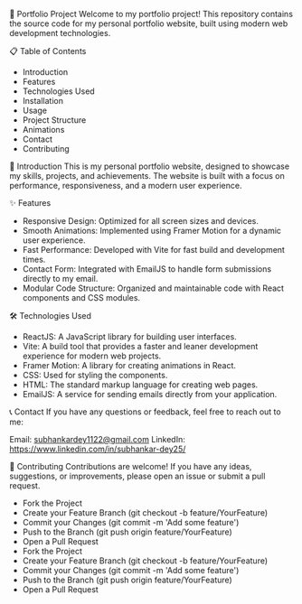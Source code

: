 🌟 Portfolio Project
Welcome to my portfolio project! This repository contains the source code for my personal portfolio website, built using modern web development technologies.

📋 Table of Contents
- Introduction
- Features
- Technologies Used
- Installation
- Usage
- Project Structure
- Animations
- Contact
- Contributing

🚀 Introduction
This is my personal portfolio website, designed to showcase my skills, projects, and achievements. The website is built with a focus on performance, responsiveness, and a modern user experience.

✨ Features
- Responsive Design: Optimized for all screen sizes and devices.
- Smooth Animations: Implemented using Framer Motion for a dynamic user experience.
- Fast Performance: Developed with Vite for fast build and development times.
- Contact Form: Integrated with EmailJS to handle form submissions directly to my email.
- Modular Code Structure: Organized and maintainable code with React components and CSS modules.

🛠 Technologies Used
- ReactJS: A JavaScript library for building user interfaces.
- Vite: A build tool that provides a faster and leaner development experience for modern web projects.
- Framer Motion: A library for creating animations in React.
- CSS: Used for styling the components.
- HTML: The standard markup language for creating web pages.
- EmailJS: A service for sending emails directly from your application.

📞 Contact
If you have any questions or feedback, feel free to reach out to me:

Email: subhankardey1122@gmail.com
LinkedIn: https://www.linkedin.com/in/subhankar-dey25/

🤝 Contributing
Contributions are welcome! If you have any ideas, suggestions, or improvements, please open an issue or submit a pull request.

- Fork the Project
- Create your Feature Branch (git checkout -b feature/YourFeature)
- Commit your Changes (git commit -m 'Add some feature')
- Push to the Branch (git push origin feature/YourFeature)
- Open a Pull Request
- Fork the Project
- Create your Feature Branch (git checkout -b feature/YourFeature)
- Commit your Changes (git commit -m 'Add some feature')
- Push to the Branch (git push origin feature/YourFeature)
- Open a Pull Request

